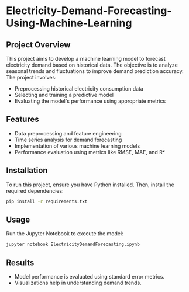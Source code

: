 # Electricity-Demand-Forecasting-Using-Machine-Learning

## Project Overview
This project aims to develop a machine learning model to forecast electricity demand based on historical data. The objective is to analyze seasonal trends and fluctuations to improve demand prediction accuracy. The project involves:
* Preprocessing historical electricity consumption data
* Selecting and training a predictive model
* Evaluating the model's performance using appropriate metrics

## Features
* Data preprocessing and feature engineering
* Time series analysis for demand forecasting
* Implementation of various machine learning models
* Performance evaluation using metrics like RMSE, MAE, and R²

## Installation
To run this project, ensure you have Python installed. Then, install the required dependencies:
```bash
pip install -r requirements.txt
```

## Usage
Run the Jupyter Notebook to execute the model:
```bash
jupyter notebook ElectricityDemandForecasting.ipynb
```

## Results
* Model performance is evaluated using standard error metrics.
* Visualizations help in understanding demand trends.
